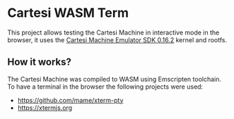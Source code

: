 # Cartesi WASM Term

This project allows testing the Cartesi Machine in interactive mode in the browser,
it uses the [Cartesi Machine Emulator SDK 0.16.2](https://github.com/cartesi/machine-emulator-sdk) kernel and rootfs.

## How it works?

The Cartesi Machine was compiled to WASM using Emscripten toolchain.
To have a terminal in the browser the following projects were used:

- https://github.com/mame/xterm-pty
- https://xtermjs.org

